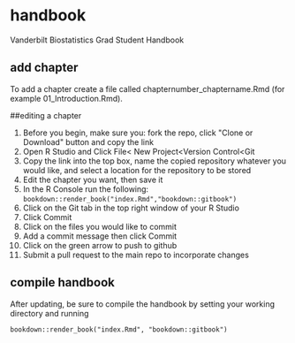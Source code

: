 # handbook
Vanderbilt Biostatistics Grad Student Handbook

## add chapter
To add a chapter create a file called chapternumber_chaptername.Rmd (for example 01_Introduction.Rmd). 

##editing a chapter
1) Before you begin, make sure you: fork the repo, click "Clone or Download" button and copy the link 
2) Open R Studio and Click File< New Project<Version Control<Git
3) Copy the link into the top box, name the copied repository whatever you would like, and select a location for the repository to be stored
4) Edit the chapter you want, then save it
5) In the R Console run the following: `bookdown::render_book("index.Rmd","bookdown::gitbook")`
6) Click on the Git tab in the top right window of your R Studio
7) Click Commit
8) Click on the files you would like to commit
9) Add a commit message then click Commit
10) Click on the green arrow to push to github
11) Submit a pull request to the main repo to incorporate changes

## compile handbook
After updating, be sure to compile the handbook by setting your working directory and running

```
bookdown::render_book("index.Rmd", "bookdown::gitbook")
```
